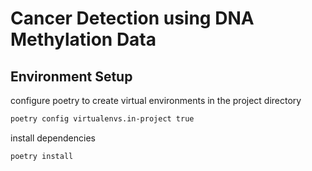 # Cancer Detection using DNA Methylation Data

## Environment Setup

configure poetry to create virtual environments in the project directory

```bash
poetry config virtualenvs.in-project true
```

install dependencies

```bash
poetry install
```
